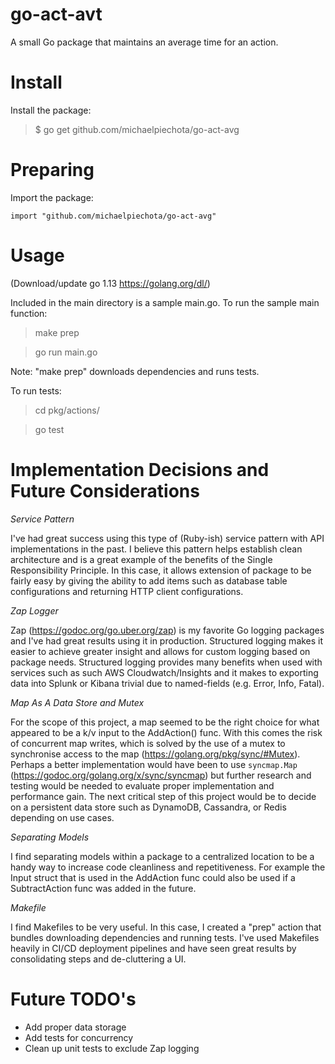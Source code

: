 go-act-avt 
=======
A small Go package that maintains an average time for an action.

Install
=======
Install the package:

> $ go get github.com/michaelpiechota/go-act-avg
	
Preparing
=======
Import the package:

	import "github.com/michaelpiechota/go-act-avg"
	
Usage
=======
(Download/update go 1.13 https://golang.org/dl/)

Included in the main directory is a sample main.go.
To run the sample main function:

> make prep

> go run main.go

Note: "make prep" downloads dependencies and runs tests.

To run tests:
> cd pkg/actions/

> go test

Implementation Decisions and Future Considerations
=======
*Service Pattern*

I've had great success using this type of (Ruby-ish) service pattern with API implementations in the past. 
I believe this pattern helps establish clean architecture and is a great example of the benefits of the
Single Responsibility Principle. In this case, it allows extension of package to be fairly easy by giving 
the ability to add items such as database table configurations and returning HTTP client configurations.

*Zap Logger*

Zap (https://godoc.org/go.uber.org/zap) is my favorite Go logging packages and I've had great results using it in production.
Structured logging makes it easier to achieve greater insight and allows for custom logging based on package needs.
Structured logging provides many benefits when used with services such as such AWS Cloudwatch/Insights
and it makes to exporting data into Splunk or Kibana trivial due to named-fields (e.g. Error, Info, Fatal).
 
*Map As A Data Store and Mutex*

For the scope of this project, a map seemed to be the right choice for what appeared to be a k/v input to the AddAction()
func. With this comes the risk of concurrent map writes, which is solved by the use of a mutex to synchronise access to the 
map (https://golang.org/pkg/sync/#Mutex). Perhaps a better implementation would have been to use `syncmap.Map` (https://godoc.org/golang.org/x/sync/syncmap)
but further research and testing would be needed to evaluate proper implementation and performance gain.
The next critical step of this project would be to decide on a persistent data store such as DynamoDB, 
Cassandra, or Redis depending on use cases. 

*Separating Models*

I find separating models within a package to a centralized location to be a handy way to increase code cleanliness and repetitiveness.
For example the Input struct that is used in the AddAction func could also be used if a SubtractAction func was added in the future.

*Makefile*

I find Makefiles to be very useful. In this case, I created a "prep" action that bundles downloading dependencies and running tests. 
I've used Makefiles heavily in CI/CD deployment pipelines and have seen great results by consolidating steps and de-cluttering a UI.

Future TODO's
=======
* Add proper data storage
* Add tests for concurrency
* Clean up unit tests to exclude Zap logging

